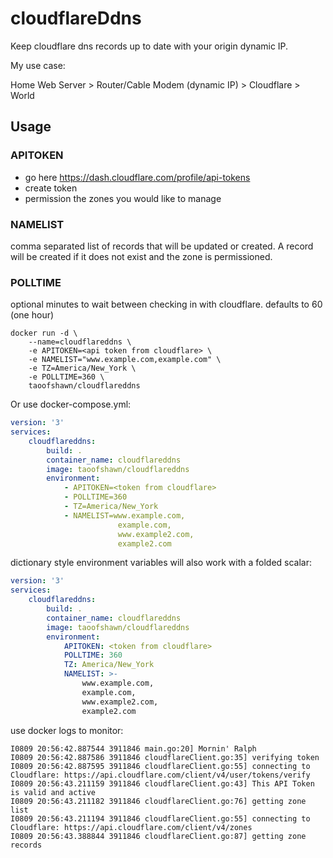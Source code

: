 # cloudflareDdns
Keep cloudflare dns records up to date with your origin dynamic IP.  

My use case:  

Home Web Server > Router/Cable Modem (dynamic IP) > Cloudflare > World  

## Usage  
### APITOKEN  
- go here  https://dash.cloudflare.com/profile/api-tokens
- create token
- permission the zones you would like to manage

### NAMELIST 
comma separated list of records that will be updated or created. A record will be created if it does not exist and the zone is permissioned.

### POLLTIME 
optional minutes to wait between checking in with cloudflare. defaults to 60 (one hour)
```
docker run -d \
    --name=cloudflareddns \
    -e APITOKEN=<api token from cloudflare> \
    -e NAMELIST="www.example.com,example.com" \
    -e TZ=America/New_York \
    -e POLLTIME=360 \
    taoofshawn/cloudflareddns
```
Or use docker-compose.yml:
```yaml
version: '3'
services:
    cloudflareddns:
        build: .
        container_name: cloudflareddns
        image: taoofshawn/cloudflareddns
        environment:
            - APITOKEN=<token from cloudflare>
            - POLLTIME=360
            - TZ=America/New_York
            - NAMELIST=www.example.com,
                        example.com,
                        www.example2.com,
                        example2.com
```
dictionary style environment variables will also work with a folded scalar:
```yaml
version: '3'
services:
    cloudflareddns:
        build: .
        container_name: cloudflareddns
        image: taoofshawn/cloudflareddns
        environment:
            APITOKEN: <token from cloudflare>
            POLLTIME: 360
            TZ: America/New_York
            NAMELIST: >-
                www.example.com,
                example.com,
                www.example2.com,
                example2.com
```
use docker logs to monitor:
```
I0809 20:56:42.887544 3911846 main.go:20] Mornin' Ralph
I0809 20:56:42.887586 3911846 cloudflareClient.go:35] verifying token
I0809 20:56:42.887595 3911846 cloudflareClient.go:55] connecting to Cloudflare: https://api.cloudflare.com/client/v4/user/tokens/verify
I0809 20:56:43.211159 3911846 cloudflareClient.go:43] This API Token is valid and active
I0809 20:56:43.211182 3911846 cloudflareClient.go:76] getting zone list
I0809 20:56:43.211194 3911846 cloudflareClient.go:55] connecting to Cloudflare: https://api.cloudflare.com/client/v4/zones
I0809 20:56:43.388844 3911846 cloudflareClient.go:87] getting zone records
```
